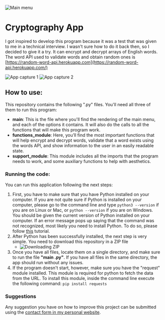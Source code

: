 
![Main menu](https://res.cloudinary.com/arnaldo10cisne/image/upload/v1637513577/cryptography_app/crypto1_vo8wqt.png)

# Cryptography App

I got inspired to develop this program because it was a test that was given to me in a technical interview. I wasn't sure how to do it back then, so I decided to give it a try. It can encrypt and decrypt arrays of English words. The word API used to validate words and obtain random ones is  [https://random-word-api.herokuapp.com](https://random-word-api.herokuapp.com/)
    
![App capture 1](https://res.cloudinary.com/arnaldo10cisne/image/upload/v1637514080/cryptography_app/crypto3_s9w5wd.png)
![App capture 2](https://res.cloudinary.com/arnaldo10cisne/image/upload/v1637514080/cryptography_app/crypto3_s9w5wd.png)



## How to use:
This repository contains the following ".py" files. You'll need all three of them to run this program:

- **main**:  This is the file where you'll find the rendering of the main menu, and each of the options it contains. It will also do the calls to all the functions that will make this program work.
- **functions_module**: Here, you’ll find the most important functions that will help encrypt and decrypt words, validate that a word exists using the words API, and show information to the user in an easily readable state.
- **support_module**: This module includes all the imports that the program needs to work, and some auxiliary functions to help with aesthetics.

### Running the code:

You can run this application following the next steps:

1.  First, you have to make sure that you have Python installed on your computer. If you are not quite sure if Python is installed on your computer, please go to the command line and type `python3 --version` if you are on Linux or Mac, or `python --version` if you are on Windows. You should be given the current version of Python installed on your computer. If an error message pops up saying that the command was not recognized, most likely you need to install Python. To do so, please follow [this](www.m.com) tutorial.
 2. After Python has been successfully installed, the next step is very simple. You need to download this repository in a ZIP file
	 - ![Downloading ZIP](https://res.cloudinary.com/arnaldo10cisne/image/upload/v1637514119/cryptography_app/crypto4_evij2t.png)
 3. Once you have all files, locate them on a single directory, and make sure to run the file **"main .py"**. If you have all files in the same directory, the app should run without any issues.
 4. If the program doesn't start, however, make sure you have the "request" module installed. This module is required for python to fetch the data from the URL. To install this module, inside the command line execute the following command: `pip install requests` 

### Suggestions

Any suggestion you have on how to improve this project can be submitted using the  [contact form in my personal website](https://www.arnaldocisneros.com/contact).